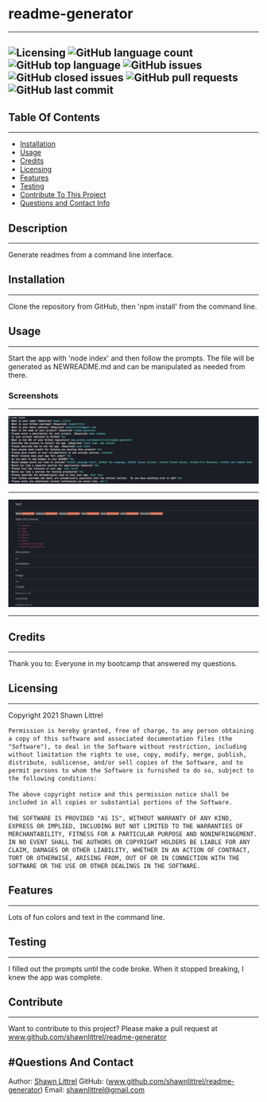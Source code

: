 
    
# readme-generator
---
    
    
![Licensing](https://img.shields.io/github/license/shawnlittrel/readme-generator)   ![GitHub language count](https://img.shields.io/github/languages/count/shawnlittrel/readme-generator)   ![GitHub top language](https://img.shields.io/github/languages/top/shawnlittrel/readme-generator)   ![GitHub issues](https://img.shields.io/github/issues/shawnlittrel/readme-generator)   ![GitHub closed issues](https://img.shields.io/github/issues-closed/shawnlittrel/readme-generator)   ![GitHub pull requests](https://img.shields.io/github/issues-pr/shawnlittrel/readme-generator)   ![GitHub last commit](https://img.shields.io/github/last-commit/shawnlittrel/readme-generator)
---


    
## Table Of Contents
---
* [Installation](#installation)
* [Usage](#usage)
* [Credits](#credits)
* [Licensing](#licensing)
* [Features](#features)
* [Testing](#testing)
* [Contribute To This Project](#contribute)
* [Questions and Contact Info](#questions-and-contact)

    
## Description
---
Generate readmes from a command line interface.
    

    
## Installation
---
Clone the repository from GitHub, then 'npm install' from the command line.


    
## Usage
---
Start the app with 'node index' and then follow the prompts.  The file will be generated as NEWREADME.md and can be manipulated as needed from there.

### Screenshots
---

![Screenshot](./assets/images/sample-prompt.JPG)

---

![Screenshot](./assets/images/sample-output.JPG)

---




    
## Credits
---
Thank you to:
Everyone in my bootcamp that answered my questions.


    
## Licensing
---
Copyright 2021 Shawn Littrel 
    
    Permission is hereby granted, free of charge, to any person obtaining a copy of this software and associated documentation files (the "Software"), to deal in the Software without restriction, including without limitation the rights to use, copy, modify, merge, publish, distribute, sublicense, and/or sell copies of the Software, and to permit persons to whom the Software is furnished to do so, subject to the following conditions:  
        
    The above copyright notice and this permission notice shall be included in all copies or substantial portions of the Software. 
        
    THE SOFTWARE IS PROVIDED "AS IS", WITHOUT WARRANTY OF ANY KIND, EXPRESS OR IMPLIED, INCLUDING BUT NOT LIMITED TO THE WARRANTIES OF MERCHANTABILITY, FITNESS FOR A PARTICULAR PURPOSE AND NONINFRINGEMENT. IN NO EVENT SHALL THE AUTHORS OR COPYRIGHT HOLDERS BE LIABLE FOR ANY CLAIM, DAMAGES OR OTHER LIABILITY, WHETHER IN AN ACTION OF CONTRACT, TORT OR OTHERWISE, ARISING FROM, OUT OF OR IN CONNECTION WITH THE SOFTWARE OR THE USE OR OTHER DEALINGS IN THE SOFTWARE.


    
## Features
---
Lots of fun colors and text in the command line.

    
## Testing
---
I filled out the prompts until the code broke.  When it stopped breaking, I knew the app was complete.


    
## Contribute
---
Want to contribute to this project?  Please make a pull request at www.github.com/shawnlittrel/readme-generator


    
#Questions And Contact
---
Author: [Shawn Littrel](www.github.com/shawnlittrel)
GitHub: (www.github.com/shawnlittrel/readme-generator)
Email: shawnlittrel@gmail.com
    
    